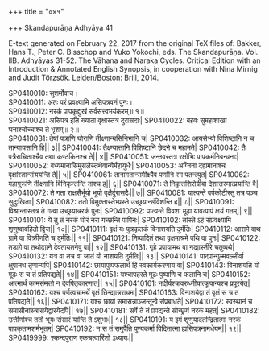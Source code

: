 +++
title = "०४१"

+++
Skandapurāṇa Adhyāya 41

E-text generated on February 22, 2017 from the original TeX files of: Bakker, Hans T., Peter C. Bisschop and Yuko Yokochi, eds. The Skandapurāṇa. Vol. IIB. Adhyāyas 31-52. The Vāhana and Naraka Cycles. Critical Edition with an Introduction & Annotated English Synopsis, in cooperation with Nina Mirnig and Judit Törzsök. Leiden/Boston: Brill, 2014.

SP0410010: सुशर्मोवाच।  
SP0410011: अतः परं प्रवक्ष्यामि असिपत्रवनं पुनः।  
SP0410012: नरकं पापकृद्दुःखं सर्वसत्त्वभयंकरम्॥ १॥  
SP0410021: असिपत्र इति ख्याता वृक्षास्तत्र दुरासदाः|
SP0410022: बहवः सुमहाशाखा घनाश्चोच्चाश्च ते भृशम्॥ २॥  
SP0410031: तेषां पत्राणि घोराणि तीक्ष्णान्यसिनिभानि च|
SP0410032: आयसेभ्यो विशिष्टानि न च तान्यायसानि हि|| ३||
SP0410041: तैक्ष्ण्यात्तानि विशिष्टानि छेदने च महामते|
SP0410042: तैः पत्रैराचिताश्चैव तथा कण्टकिनश्च ते|| ४||
SP0410051: जन्तवस्तत्र रक्षोभिः पापकर्मनिबन्धनाः|
SP0410052: वध्यमानासिमुसलैस्तथैवान्यैर्महायुधैः|
SP0410053: अग्निना दह्यमानाश्च वृक्षांस्तान्संश्रयन्ति ते|| ५||
SP0410061: तानागतान्समीक्ष्यैव पर्णानि स्म पतन्त्युत|
SP0410062: महागुरूणि तीक्ष्णानि विनिकृन्तन्ति तांश्च ह|| ६||
SP0410071: ते निकृत्तशिरोग्रीवा देशात्तस्मात्प्रयान्ति वै|
SP0410072: ते गता राक्षसैर्भूयो भूयो वृक्षैर्दुरासदैः|| ७||
SP0410081: यात्यन्ते वर्षकोटीस्तु तत्र पञ्च सुदुःखिताः|
SP0410082: ततो विमुक्तास्तेभ्यस्ते उच्छ्रयान्संविशन्ति ह|| ८||
SP0410091: विश्रान्तास्तत्र ते गत्वा उच्छ्रयान्नरकं पुनः|
SP0410092: पात्यन्ते विवशा मूढा यावत्पापं क्षयं गतम्|| ९||
SP0410101: ये तु तं नरकं घोरं नरा गच्छन्ति पापिनः|
SP0410102: तांस्ते ऽहं संप्रवक्ष्यामि शृणुष्वावहितो द्विज|| १०||
SP0410111: वृक्षं यः पुत्रकृतकं विनाशयति दुर्मतिः|
SP0410112: आरामे वाथ ग्रामे वा विक्रीणति च दुर्मतिः|| ११||
SP0410121: निष्पादितं तथा वृक्षमाश्रमे पथि वा पुनः|
SP0410122: तडागे वा तथोद्याने देवतायतनेषु वा|| १२||
SP0410131: गृहे प्रपायामथ वा नद्यास्तीरे चतुष्पथे|
SP0410132: यत्र वा तत्र वा जातं यो नाशयति दुर्मतिः|| १३||
SP0410141: पादपान्गुल्मवल्लीर्वा क्षुपानथ तृणान्यपि|
SP0410142: छायापुष्पफलार्थं हि स्वकार्यकरणाय वा|
SP0410143: विनाशयति यो मूढः स च तं प्रतिपद्यते|| १४||
SP0410151: यश्चापहरते मूढः पुष्पाणि च फलानि च|
SP0410152: आत्मार्थं कामसंमत्तो न देवपितृकारणात्|| १५||
SP0410161: नदीर्यश्चावरुध्नीयात्कूपान्यश्च प्रपूरयेत्|
SP0410162: यश्च पर्णत्वचामर्थे वृक्षं छिन्द्यान्नराधमः|
SP0410163: विनाशयेद्वा तं वृक्षं स च तं प्रतिपद्यते|| १६||
SP0410171: यश्च छायां समासन्नाञ्जन्तून्वै संप्रबाधते|
SP0410172: स्वस्थानं च समासीनांस्त्रासयेद्वारयेदपि|| १७||
SP0410181: सर्वे ते तं प्रपद्यन्ते सोच्छ्रयं नरकं महत्|
SP0410182: उत्तीर्णाश्च ततो भूयः संसारं यान्ति ते ऽशुभाः|| १८||
SP0410191: य इमं शृणुयादतन्द्रितात्मा नरकं पापकृतामशर्मभूतम्|
SP0410192: न स तं समुपैति पुण्यकर्मा विदितात्मा ह्यसिपत्रनामधेयम्|| १९||
SP0419999: स्कन्दपुराण एकचत्वारिंशो ऽध्यायः||
